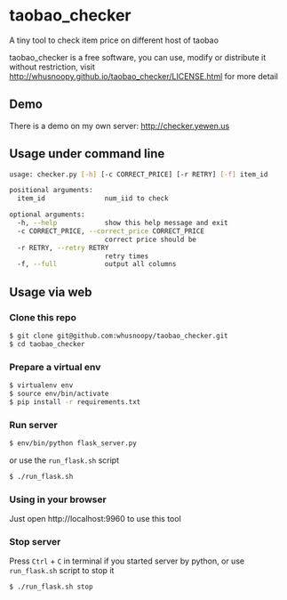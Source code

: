 taobao_checker
==========

A tiny tool to check item price on different host of taobao

taobao_checker is a free software, you can use, modify or distribute it without restriction, visit http://whusnoopy.github.io/taobao_checker/LICENSE.html for more detail

Demo
----

There is a demo on my own server: http://checker.yewen.us

Usage under command line
-----

``` bash
usage: checker.py [-h] [-c CORRECT_PRICE] [-r RETRY] [-f] item_id

positional arguments:
  item_id               num_iid to check

optional arguments:
  -h, --help            show this help message and exit
  -c CORRECT_PRICE, --correct_price CORRECT_PRICE
                        correct price should be
  -r RETRY, --retry RETRY
                        retry times
  -f, --full            output all columns
```

Usage via web
-------------

### Clone this repo

``` bash
$ git clone git@github.com:whusnoopy/taobao_checker.git
$ cd taobao_checker
```

### Prepare a virtual env

``` bash
$ virtualenv env
$ source env/bin/activate
$ pip install -r requirements.txt
```

### Run server

``` bash
$ env/bin/python flask_server.py
```

or use the `run_flask.sh` script

``` bash
$ ./run_flask.sh
```

### Using in your browser

Just open http://localhost:9960 to use this tool

### Stop server

Press `Ctrl` + `C` in terminal if you started server by python, or use `run_flask.sh` script to stop it

``` bash
$ ./run_flask.sh stop
```
